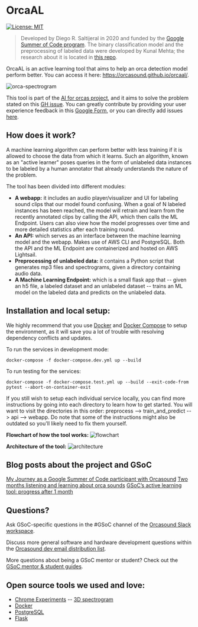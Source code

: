 # OrcaAL

[![License: MIT](https://img.shields.io/badge/License-MIT-yellow.svg)](https://github.com/orcasound/orcaal/blob/master/LICENSE)

> Developed by Diego R. Saltijeral in 2020 and funded by the [Google Summer of Code program](https://summerofcode.withgoogle.com/). The binary classification model and the preprocessing of labeled data were developed by Kunal Mehta; the research about it is located in [this repo](https://github.com/orcasound/orcaal-research).

OrcaAL is an active learning tool that aims to help an orca detection model perform better. You can access it here: https://orcasound.github.io/orcaal/.

![orca-spectrogram](api/assets/orca-spectrogram.jpg)

This tool is part of the [AI for orcas project](https://www.orcasound.net/portfolio/ai-for-orcas-open-bioacoustic-data-science/), and it aims to solve the problem stated on this [GH issue](https://github.com/orcasound/orcagsoc/issues/2). You can greatly contribute by providing your user experience feedback in this [Google Form](https://forms.gle/oUar3ziijdaR7UGB6), or you can directly add issues [here](https://github.com/orcasound/orcaal/issues).

## How does it work?

A machine learning algorithm can perform better with less training if it is allowed to choose the data from which it learns. Such an algorithm, known as an "active learner" poses queries in the form of unlabeled data instances to be labeled by a human annotator that already understands the nature of the problem.

The tool has been divided into different modules:

-   **A webapp:** it includes an audio player/visualizer and UI for labeling sound clips that our model found confusing. When a goal of N labeled instances has been reached, the model will retrain and learn from the recently annotated clips by calling the API, which then calls the ML Endpoint. Users can also view how the model progresses over time and more detailed statistics after each training round.
-   **An API:** which serves as an interface between the machine learning model and the webapp. Makes use of AWS CLI and PostgreSQL. Both the API and the ML Endpoint are containerized and hosted on AWS Lightsail.
-   **Preprocessing of unlabeled data:** it contains a Python script that generates mp3 files and spectrograms, given a directory containing audio data.
-   **A Machine Learning Endpoint:** which is a small flask app that -- given an h5 file, a labeled dataset and an unlabeled dataset -- trains an ML model on the labeled data and predicts on the unlabeled data.

## Installation and local setup:

We highly recommend that you use [Docker](https://docs.docker.com/engine/install/) and [Docker Compose](https://docs.docker.com/compose/install/) to setup the environment, as it will save you a lot of trouble with resolving dependency conflicts and updates.

To run the services in development mode:

`docker-compose -f docker-compose.dev.yml up --build`

To run testing for the services:

`docker-compose -f docker-compose.test.yml up --build --exit-code-from pytest --abort-on-container-exit`

If you still wish to setup each individual service locally, you can find more instructions by going into each directory to learn how to get started. You will want to visit the directories in this order: preprocess --> train_and_predict --> api --> webapp. Do note that some of the instructions might also be outdated so you'll likely need to fix them yourself.

**Flowchart of how the tool works:**
![flowchart](api/assets/flowchart.jpg)

**Architecture of the tool:**
![architecture](api/assets/architecture.png)

## Blog posts about the project and GSoC

[My Journey as a Google Summer of Code participant with Orcasound](http://www.orcasound.net/2020/08/26/my-journey-as-a-google-summer-of-code-participant-with-orcasound/)
[Two months listening and learning about orca sounds](http://www.orcasound.net/2020/08/02/two-months-as-a-gsoc-participant-with-orcasound/)
[GSoC’s active learning tool: progress after 1 month](http://www.orcasound.net/2020/07/01/gsocs-active-learning-tool-progress-after-1-month/)

## Questions?

Ask GSoC-specific questions in the #GSoC channel of the [Orcasound Slack workspace](https://join.slack.com/t/orcasound/shared_invite/zt-bd1jk2q9-FjeWr3OzocDBwDgS0g1FdQ).

Discuss more general software and hardware development questions within the [Orcasound dev email distribution list](http://lists.orcasound.net/listinfo.cgi/dev-orcasound.net).

More questions about being a GSoC mentor or student? Check out the [GSoC mentor & student guides](https://google.github.io/gsocguides/).

## Open source tools we used and love:

* [Chrome Experiments](https://musiclab.chromeexperiments.com) -- [3D spectrogram](https://musiclab.chromeexperiments.com/Spectrogram/)
* [Docker](https://github.com/topics/docker)
* [PostgreSQL](https://www.postgresql.org)
* [Flask](https://flask.palletsprojects.com/en/1.1.x/)
